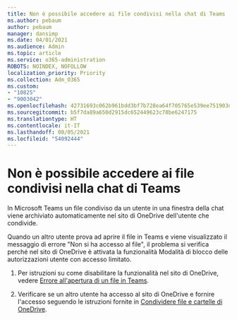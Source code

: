 ```yaml
---
title: Non è possibile accedere ai file condivisi nella chat di Teams
ms.author: pebaum
author: pebaum
manager: dansimp
ms.date: 04/01/2021
ms.audience: Admin
ms.topic: article
ms.service: o365-administration
ROBOTS: NOINDEX, NOFOLLOW
localization_priority: Priority
ms.collection: Adm_O365
ms.custom:
- "10825"
- "9003042"
ms.openlocfilehash: 42731693c062b961bdd3bf7b728ea64f705765e539ee751903dd57f263d11ae0
ms.sourcegitcommit: b5f7da89a650d2915dc652449623c78be6247175
ms.translationtype: HT
ms.contentlocale: it-IT
ms.lasthandoff: 08/05/2021
ms.locfileid: "54092444"
---
```

# <a name="unable-to-access-files-shared-in-teams-chat"></a>Non è possibile accedere ai file condivisi nella chat di Teams

In Microsoft Teams un file condiviso da un utente in una finestra della chat viene archiviato automaticamente nel sito di OneDrive dell'utente che condivide.

Quando un altro utente prova ad aprire il file in Teams e viene visualizzato il messaggio di errore "Non si ha accesso al file", il problema si verifica perché nel sito di OneDrive è attivata la funzionalità Modalità di blocco delle autorizzazioni utente con accesso limitato.

1. Per istruzioni su come disabilitare la funzionalità nel sito di OneDrive, vedere [Errore all'apertura di un file in Teams](https://go.microsoft.com/fwlink/?linkid=2155733).

1. Verificare se un altro utente ha accesso al sito di OneDrive e fornire l'accesso seguendo le istruzioni fornite in [Condividere file e cartelle di OneDrive](https://go.microsoft.com/fwlink/?linkid=2156017).
